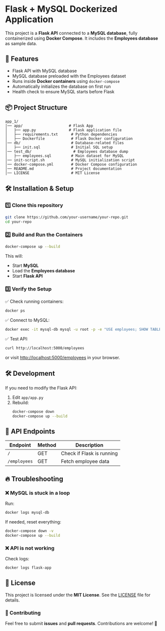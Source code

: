 # Flask + MySQL Dockerized Application

This project is a **Flask API** connected to a **MySQL database**, fully containerized using **Docker Compose**. It includes the **Employees database** as sample data.

## 🚀 Features
- Flask API with MySQL database
- MySQL database preloaded with the Employees dataset
- Runs inside **Docker containers** using `docker-compose`
- Automatically initializes the database on first run
- Health check to ensure MySQL starts before Flask

## 📦 Project Structure
```
app_1/
│── app/                     # Flask App
│   ├── app.py               # Flask application file
│   ├── requirements.txt      # Python dependencies
│   ├── Dockerfile            # Flask Docker configuration
│── db/                       # Database-related files
│   ├── init.sql              # Initial SQL setup
│── test_db/                   # Employees database dump
│   ├── employees.sql         # Main dataset for MySQL
│── init-script.sh            # MySQL initialization script
│── docker-compose.yml        # Docker Compose configuration
│── README.md                 # Project documentation
│── LICENSE                   # MIT License
```

## 🛠️ **Installation & Setup**
### 1️⃣ Clone this repository
```sh
git clone https://github.com/your-username/your-repo.git
cd your-repo
```

### 2️⃣ Build and Run the Containers
```sh
docker-compose up --build
```
This will:
- Start **MySQL**
- Load the **Employees database**
- Start **Flask API**

### 3️⃣ Verify the Setup
✅ Check running containers:
```sh
docker ps
```

✅ Connect to MySQL:
```sh
docker exec -it mysql-db mysql -u root -p -e "USE employees; SHOW TABLES;"
```

✅ Test API:
```sh
curl http://localhost:5000/employees
```
or visit [http://localhost:5000/employees](http://localhost:5000/employees) in your browser.

## 🛠 **Development**
If you need to modify the Flask API:
1. Edit `app/app.py`
2. Rebuild:
   ```sh
   docker-compose down
   docker-compose up --build
   ```

## 📝 **API Endpoints**
| Endpoint         | Method | Description |
|-----------------|--------|-------------|
| `/`             | GET    | Check if Flask is running |
| `/employees`    | GET    | Fetch employee data |

## 🔥 **Troubleshooting**
### ❌ MySQL is stuck in a loop
Run:
```sh
docker logs mysql-db
```
If needed, reset everything:
```sh
docker-compose down -v
docker-compose up --build
```

### ❌ API is not working
Check logs:
```sh
docker logs flask-app
```

## 📝 **License**
This project is licensed under the **MIT License**. See the [LICENSE](LICENSE) file for details.

### **🔗 Contributing**
Feel free to submit **issues** and **pull requests**. Contributions are welcome! 🎉
